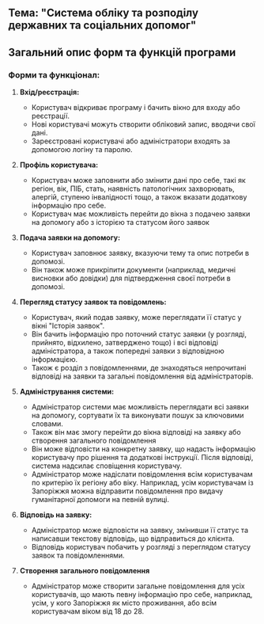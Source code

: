 
## Тема: "Cистема обліку та розподілу державних та соціальних допомог"

## Загальний опис форм та функцій програми


### Форми та функціонал:

1. **Вхід/реєстрація:**

	-   Користувач відкриває програму і бачить вікно для входу або реєстрації.
	-   Нові користувачі можуть створити обліковий запис, вводячи свої дані.
	-   Зареєстровані користувачі або адміністратори входять за допомогою логіну та паролю.

2. **Профіль користувача:**

	-	Користувач може заповнити або змінити дані про себе, такі як регіон, вік, ПІБ, стать, наявність патологічних захворювать, алергій, ступеню інвалідності тощо, а також вказати додаткову інформацію про себе.
	-	Користувач має можливість перейти до вікна з подачею заявки на допомогу або з історією та статусом його заявок

3.  **Подача заявки на допомогу:**

    -   Користувач заповнює заявку, вказуючи тему та опис потреби в допомозі.
    -   Він також може прикріпити документи (наприклад, медичні висновки або довідки) для підтвердження своєї потреби в допомозі.

4.   **Перегляд статусу заявок та повідомлень:**

	   - Користувач, який подав заявку, може переглядати її статус у вікні "Історія заявок".
	   - Він бачить інформацію про поточний статус заявки (у розгляді, прийнято, відхилено, затверджено тощо) і всі відповіді адміністратора, а також попередні заявки з відповідною інформацією.
	   - Також є розділ з повідомленнями, де знаходяться непрочитані відповіді на заявки та загальні повідомлення від адміністраторів.

5.  **Адміністрування системи:**

    - Адміністратор системи має можливість переглядати всі заявки на допомогу, сортувати їх та виконувати пошук за ключовими словами.
    - Також він має змогу перейти до вікна відповіді на заявку або створення загального повідомлення
    -   Він може відповісти на конкретну заявку, що надасть інформацію користувачу про рішення та додаткові інструкції. Після відповіді, система надсилає сповіщення користувачу.
    - Адміністратор може надіслати повідомлення всім користувачам по критерію їх регіону або віку. Наприклад, усім користувачам із Запоріжжя можна відправити повідомлення про видачу гуманітарної допомоги на певній вулиці.

6.  **Відповідь на заявку:**
	- Адміністратор може відповісти на заявку, змінивши її статус та написавши текстову відповідь, що відправиться до клієнта. 
	- Відповідь користувач побачить у розгляді з переглядом статусу заявок та повідомленнями.

7. **Створення загального повідомлення**
	- Адміністратор може створити загальне повідомлення для усіх користувачів, що мають певну інформацію про себе, наприклад, усім, у кого Запоріжжя як місто проживання, або всім користувачам віком від 18 до 28.
